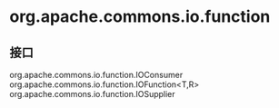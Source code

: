 # org.apache.commons.io.function

## 接口

org.apache.commons.io.function.IOConsumer<T>
org.apache.commons.io.function.IOFunction<T,R>
org.apache.commons.io.function.IOSupplier<T>




